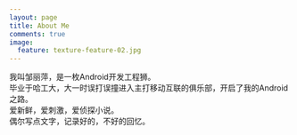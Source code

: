 ```yaml
---
layout: page
title: About Me
comments: true
image:
  feature: texture-feature-02.jpg
---
```


我叫邹丽萍，是一枚Android开发工程狮。
<br>毕业于哈工大，大一时误打误撞进入主打移动互联的俱乐部，开启了我的Android之路。
<br>爱新鲜，爱刺激，爱侦探小说。
<br>偶尔写点文字，记录好的，不好的回忆。

